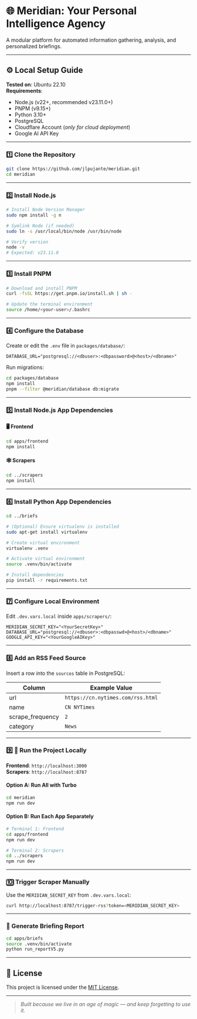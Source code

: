# 🌐 Meridian: Your Personal Intelligence Agency

A modular platform for automated information gathering, analysis, and personalized briefings.

---

## ⚙️ Local Setup Guide

**Tested on**: Ubuntu 22.10  
**Requirements**:  
- Node.js (v22+, recommended v23.11.0+)  
- PNPM (v9.15+)  
- Python 3.10+  
- PostgreSQL  
- Cloudflare Account  (*only for cloud deployment*)
- Google AI API Key  

---

### 1️⃣ Clone the Repository

```bash
git clone https://github.com/jlpujante/meridian.git
cd meridian
```

---

### 2️⃣ Install Node.js

```bash
# Install Node Version Manager
sudo npm install -g n

# Symlink Node (if needed)
sudo ln -s /usr/local/bin/node /usr/bin/node

# Verify version
node -v
# Expected: v23.11.0
```

---

### 3️⃣ Install PNPM

```bash
# Download and install PNPM
curl -fsSL https://get.pnpm.io/install.sh | sh -

# Update the terminal environment
source /home/<your-user>/.bashrc
```

---

### 4️⃣ Configure the Database

Create or edit the `.env` file in `packages/database/`:

```env
DATABASE_URL="postgresql://<dbuser>:<dbpassword>@<host>/<dbname>"
```

Run migrations:

```bash
cd packages/database
npm install
pnpm --filter @meridian/database db:migrate
```

---

### 5️⃣ Install Node.js App Dependencies

#### 🖥️ Frontend

```bash
cd apps/frontend
npm install
```

#### 🕸️ Scrapers

```bash
cd ../scrapers
npm install
```

---

### 6️⃣ Install Python App Dependencies

```bash
cd ../briefs

# (Optional) Ensure virtualenv is installed
sudo apt-get install virtualenv

# Create virtual environment
virtualenv .venv

# Activate virtual environment
source .venv/bin/activate

# Install dependencies
pip install -r requirements.txt
```

---

### 7️⃣ Configure Local Environment

Edit `.dev.vars.local` inside `apps/scrapers/`:

```env
MERIDIAN_SECRET_KEY="<YourSecretKey>"
DATABASE_URL="postgresql://<dbuser>:<dbpasswd>@<host>/<dbname>"
GOOGLE_API_KEY="<YourGoogleAIKey>"
```

---

### 8️⃣ Add an RSS Feed Source

Insert a row into the `sources` table in PostgreSQL:

| Column            | Example Value                        |
|------------------|--------------------------------------|
| url              | `https://cn.nytimes.com/rss.html`    |
| name             | `CN NYTimes`                         |
| scrape_frequency | `2`                                  |
| category         | `News`                               |

---

### 9️⃣ 🚀 Run the Project Locally

**Frontend**: `http://localhost:3000`  
**Scrapers**: `http://localhost:8787`

#### Option A: Run All with Turbo

```bash
cd meridian
npm run dev
```

#### Option B: Run Each App Separately

```bash
# Terminal 1: Frontend
cd apps/frontend
npm run dev

# Terminal 2: Scrapers
cd ../scrapers
npm run dev
```

---

### 🔟 Trigger Scraper Manually

Use the `MERIDIAN_SECRET_KEY` from `.dev.vars.local`:

```bash
curl http://localhost:8787/trigger-rss?token=<MERIDIAN_SECRET_KEY>
```

---

### 🔁 Generate Briefing Report

```bash
cd apps/briefs
source .venv/bin/activate
python run_reportV5.py
```

---

## 📄 License

This project is licensed under the [MIT License](./LICENSE).

---

> _Built because we live in an age of magic — and keep forgetting to use it._
